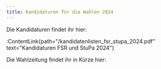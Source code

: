 ```yaml
---
title: Kandidaturen für die Wahlen 2024
---
```

 Die Kandidaturen findet ihr hier:

:ContentLink{path="/kandidatenlisten_fsr_stupa_2024.pdf" text="Kandidaturen FSR und StuPa 2024"}

Die Wahlzeitung findet ihr in Kürze hier:
